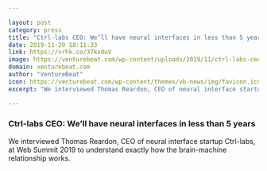 ```yaml
---

layout: post
category: press
title: "Ctrl-labs CEO: We’ll have neural interfaces in less than 5 years"
date: 2019-11-20 18:11:33
link: https://vrhk.co/37kx0uV
image: https://venturebeat.com/wp-content/uploads/2019/11/ctrl-labs-ceo-thomas-reardon-web-summit-2019.jpg?w=1200&strip=all
domain: venturebeat.com
author: "VentureBeat"
icon: https://venturebeat.com/wp-content/themes/vb-news/img/favicon.ico
excerpt: "We interviewed Thomas Reardon, CEO of neural interface startup Ctrl-labs, at Web Summit 2019 to understand exactly how the brain-machine relationship works."

---
```


### Ctrl-labs CEO: We’ll have neural interfaces in less than 5 years

We interviewed Thomas Reardon, CEO of neural interface startup Ctrl-labs, at Web Summit 2019 to understand exactly how the brain-machine relationship works.